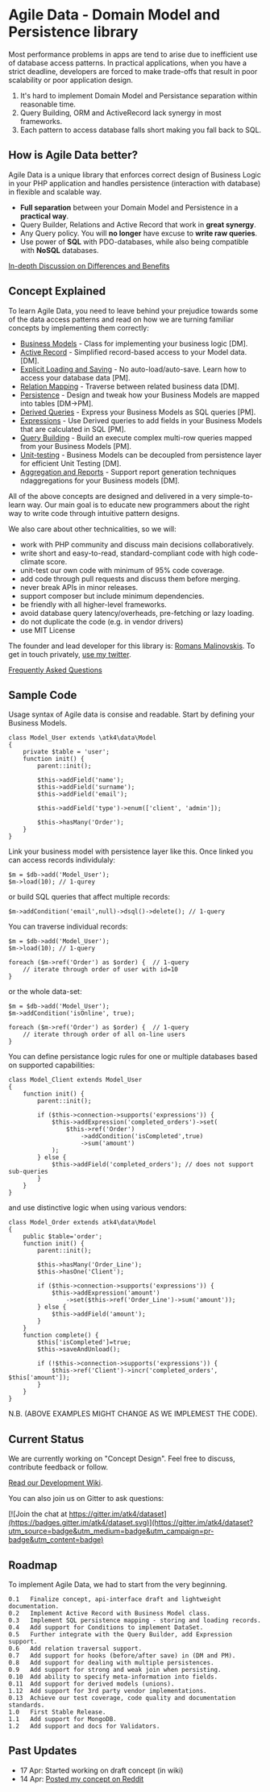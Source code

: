 # Agile Data - Domain Model and Persistence library


Most performance problems in apps are tend to arise due to inefficient use of database access patterns. In practical applications, when you have a strict deadline, developers are forced to make trade-offs that result in poor scalability or poor application design.

 1. It's hard to implement Domain Model and Persistance separation within reasonable time.
 2. Query Building, ORM and ActiveRecord lack synergy in most frameworks.
 3. Each pattern to access database falls short making you fall back to SQL.
 
## How is Agile Data better?

Agile Data is a unique library that enforces correct design of Business Logic in your PHP
application and handles persistence (interaction with database) in flexible and scalable way.

 - **Full separation** between your Domain Model and Persistence in a **practical way**.
 - Query Builder, Relations and Active Record that work in **great synergy**.
 - Any Query policy. You will **no longer** have excuse to **write raw queries**.
 - Use power of **SQL** with PDO-databases, while also being compatible with **NoSQL** databases.
 
[In-depth Discussion on Differences and Benefits](https://github.com/atk4/dataset/wiki/USP)

## Concept Explained

To learn Agile Data, you need to leave behind your prejudice towards some of the data access
patterns and read on how we are turning familiar concepts by implementing them correctly:

 - [Business Models](https://github.com/atk4/dataset/wiki/Business-Models) - Class for implementing your business logic [DM].
 - [Active Record](https://github.com/atk4/dataset/wiki/Active-Record) - Simplified record-based access to your Model data. [DM].
 - [Explicit Loading and Saving](https://github.com/atk4/dataset/wiki/Explicit-Loading-and-Saving) - No auto-load/auto-save. Learn how to access your database data [PM].
 - [Relation Mapping](https://github.com/atk4/dataset/wiki/Relation-Mapping) - Traverse between related business data [DM].
 - [Persistence](https://github.com/atk4/dataset/wiki/Persistence) - Design and tweak how your Business Models are mapped into tables [DM->PM].
 - [Derived Queries](https://github.com/atk4/dataset/wiki/Derived-Queries) - Express your Business Models as SQL queries [PM].
 - [Expressions](https://github.com/atk4/dataset/wiki/Expressions) - Use Derived queries to add fields in your Business Models that are calculated in SQL [PM].
 - [Query Building](https://github.com/atk4/dataset/wiki/Query-Building) - Build an execute complex multi-row queries mapped from your Business Models [PM].
 - [Unit-testing](https://github.com/atk4/dataset/wiki/Unit-Testing) - Business Models can be decoupled from persistence layer for efficient Unit Testing [DM].
 - [Aggregation and Reports](https://github.com/atk4/dataset/wiki/Aggregaation-and-Reports) - Support report generation techniques ndaggregations for your Business models [DM].

All of the above concepts are designed and delivered in a very simple-to-learn way. Our main goal is to educate new programmers about the right way to write code through intuitive pattern designs.

We also care about other technicalities, so we will:

 - work with PHP community and discuss main decisions collaboratively. 
 - write short and easy-to-read, standard-compliant code with high code-climate score.
 - unit-test our own code with minimum of 95% code coverage.
 - add code through pull requests and discuss them before merging.
 - never break APIs in minor releases.
 - support composer but include minimum dependencies.
 - be friendly with all higher-level frameworks.
 - avoid database query latency/overheads, pre-fetching or lazy loading.
 - do not duplicate the code (e.g. in vendor drivers)
 - use MIT License

The founder and lead developer for this library is: [Romans Malinovskis](https://www.openhub.net/accounts/romaninsh). To get in touch privately, [use my twitter](https://twitter.com/romaninsh).

[Frequently Asked Questions](https://github.com/atk4/dataset/wiki/Frequently-Asked-Questions)


## Sample Code

Usage syntax of Agile data is consise and readable. Start by defining your Business Models.

```
class Model_User extends \atk4\data\Model
{
    private $table = 'user';
    function init() {
        parent::init();

        $this->addField('name');
        $this->addField('surname');
        $this->addField('email');

        $this->addField('type')->enum(['client', 'admin']);

        $this->hasMany('Order');
    }
}
```

Link your business model with persistence layer like this. Once linked you can
access records individulaly:

```
$m = $db->add('Model_User');
$m->load(10); // 1-qurey
```

or build SQL queries that affect multiple records:

```
$m->addCondition('email',null)->dsql()->delete(); // 1-query
```

You can traverse individual records:

```
$m = $db->add('Model_User');
$m->load(10); // 1-query

foreach ($m->ref('Order') as $order) {  // 1-query
    // iterate through order of user with id=10
}
```

or the whole data-set:

```
$m = $db->add('Model_User');
$m->addCondition('isOnline', true);

foreach ($m->ref('Order') as $order) {  // 1-query
    // iterate through order of all on-line users
}
```

You can define persistance logic rules for one or multiple databases based on
supported capabilities:

```
class Model_Client extends Model_User
{
    function init() {
        parent::init();
        
        if ($this->connection->supports('expressions')) {
            $this->addExpression('completed_orders')->set(
                $this->ref('Order')
                    ->addCondition('isCompleted',true)
                    ->sum('amount')
            );
        } else {
            $this->addField('completed_orders'); // does not support sub-queries
        }
    }
}
```

and use distinctive logic when using various vendors:

```
class Model_Order extends atk4\data\Model
{
    public $table='order';
    function init() {
        parent::init();

        $this->hasMany('Order_Line');
        $this->hasOne('Client');

        if ($this->connection->supports('expressions')) {
            $this->addExpression('amount')
                ->set($this->ref('Order_Line')->sum('amount'));
        } else {
            $this->addField('amount');
        }
    }
    function complete() {
        $this['isCompleted']=true;
        $this->saveAndUnload();

        if (!$this->connection->supports('expressions')) {
            $this->ref('Client')->incr('completed_orders', $this['amount']);
        }
    }
}
```

N.B. (ABOVE EXAMPLES MIGHT CHANGE AS WE IMPLEMEST THE CODE).


## Current Status

We are currently working on "Concept Design". Feel free to discuss, contribute feedback or follow. 

[Read our Development Wiki](https://github.com/atk4/dataset/wiki).

You can also join us on Gitter to ask questions:

[![Join the chat at https://gitter.im/atk4/dataset](https://badges.gitter.im/atk4/dataset.svg)](https://gitter.im/atk4/dataset?utm_source=badge&utm_medium=badge&utm_campaign=pr-badge&utm_content=badge)

## Roadmap

To implement Agile Data, we had to start from the very beginning.

```
0.1   Finalize concept, api-interface draft and lightweight documentation.
0.2   Implement Active Record with Business Model class.
0.3   Implement SQL persistence mapping - storing and loading records.
0.4   Add support for Conditions to implement DataSet.
0.5   Further integrate with the Query Builder, add Expression support.
0.6   Add relation traversal support.
0.7   Add support for hooks (before/after save) in (DM and PM).
0.8   Add support for dealing with multiple persistences.
0.9   Add support for strong and weak join when persisting.
0.10  Add ability to specify meta-information into fields.
0.11  Add support for derived models (unions).
1.12  Add support for 3rd party vendor implementations.
0.13  Achieve our test coverage, code quality and documentation standards.
1.0   First Stable Release.
1.1   Add support for MongoDB.
1.2   Add support and docs for Validators.
```

## Past Updates

* 17 Apr: Started working on draft concept (in wiki)
* 14 Apr: [Posted my concept on Reddit](https://www.reddit.com/r/PHP/comments/4f2epw/reinventing_the_faulty_orm_concept_subqueries/)



